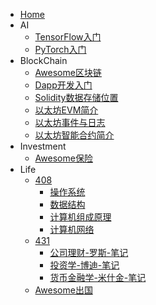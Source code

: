 + [Home](README.md)
+ AI
  + [TensorFlow入门](docs/AI/TensorFlow入门.md)
  + [PyTorch入门](docs/AI/PyTorch入门.md)
+ BlockChain
  + [Awesome区块链](docs/BlockChain/Awesome区块链.md)
  + [Dapp开发入门](docs/BlockChain/Dapp开发入门.md)
  + [Solidity数据存储位置](docs/BlockChain/Solidity数据存储位置.md)
  + [以太坊EVM简介](docs/BlockChain/以太坊EVM简介.md)
  + [以太坊事件与日志](docs/BlockChain/以太坊事件与日志.md)
  + [以太坊智能合约简介](docs/BlockChain/以太坊智能合约简介.md)
+ Investment
  + [Awesome保险](docs/Investment/Awesome保险.md)
+ Life
  + [408](docs/Life/408/README.md)
    + [操作系统](docs/Life/408/操作系统.md)
    + [数据结构](docs/Life/408/数据结构.md)
    + [计算机组成原理](docs/Life/408/计算机组成原理.md)
    + [计算机网络](docs/Life/408/计算机网络.md)
  + [431](docs/Life/431/README.md)
    + [公司理财-罗斯-笔记](docs/Life/431/公司理财-罗斯-笔记.md)
    + [投资学-博迪-笔记](docs/Life/431/投资学-博迪-笔记.md)
    + [货币金融学-米什金-笔记](docs/Life/431/货币金融学-米什金-笔记.md)
  + [Awesome出国](docs/Life/Awesome出国.md)
